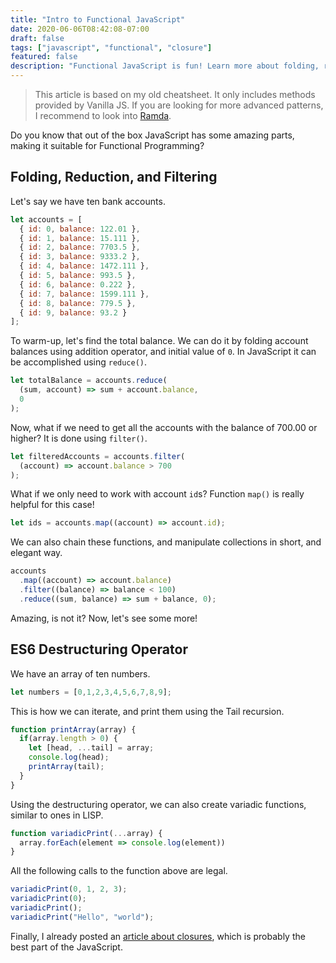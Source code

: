 ```yaml
---
title: "Intro to Functional JavaScript"
date: 2020-06-06T08:42:08-07:00
draft: false
tags: ["javascript", "functional", "closure"]
featured: false
description: "Functional JavaScript is fun! Learn more about folding, reducing, filtering, and also ES6 destructuring operator."
---
```


> This article is based on my old cheatsheet. It only includes methods provided by Vanilla JS. If you are looking for more advanced patterns, I recommend to look into [Ramda](https://ramdajs.com/). 

Do you know that out of the box JavaScript has some amazing parts, making it suitable for Functional Programming?

## Folding, Reduction, and Filtering

Let's say we have ten bank accounts.

```javascript
let accounts = [
  { id: 0, balance: 122.01 },
  { id: 1, balance: 15.111 },
  { id: 2, balance: 7703.5 },
  { id: 3, balance: 9333.2 },
  { id: 4, balance: 1472.111 },
  { id: 5, balance: 993.5 },
  { id: 6, balance: 0.222 },
  { id: 7, balance: 1599.111 },
  { id: 8, balance: 779.5 },
  { id: 9, balance: 93.2 }
];
```

To warm-up, let's find the total balance. We can do it by folding account balances using addition operator, and initial value of `0`. In JavaScript it can be accomplished using `reduce()`.

```javascript
let totalBalance = accounts.reduce(
  (sum, account) => sum + account.balance,
  0
);
```

Now, what if we need to get all the accounts with the balance of 700.00 or higher? It is done using `filter()`.

```javascript
let filteredAccounts = accounts.filter(
  (account) => account.balance > 700
);
```

What if we only need to work with account `id`s? Function `map()` is really helpful for this case! 

```javascript
let ids = accounts.map((account) => account.id);
```

We can also chain these functions, and manipulate collections in short, and elegant way. 

```javascript
accounts
  .map((account) => account.balance)
  .filter((balance) => balance < 100)
  .reduce((sum, balance) => sum + balance, 0);
```

Amazing, is not it? Now, let's see some more!

## ES6 Destructuring Operator

We have an array of ten numbers.

```javascript
let numbers = [0,1,2,3,4,5,6,7,8,9];
```

This is how we can iterate, and print them using the Tail recursion.

```javascript
function printArray(array) {
  if(array.length > 0) {
    let [head, ...tail] = array;
    console.log(head);
    printArray(tail);
  }
}
```

Using the destructuring operator, we can also create variadic functions, similar to ones in LISP.

```javascript
function variadicPrint(...array) {
  array.forEach(element => console.log(element))
}
```

All the following calls to the function above are legal.

```javascript
variadicPrint(0, 1, 2, 3);
variadicPrint(0);
variadicPrint();
variadicPrint("Hello", "world");
```

Finally, I already posted an [article about closures](https://dev.to/aakatev/counter-using-functional-approach-in-javascript-5d5h), which is probably the best part of the JavaScript.